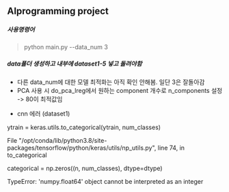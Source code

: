 ## AIprogramming project
##### 사용명령어
> python main.py --data_num 3

##### data폴더 생성하고 내부에 dataset1-5 넣고 돌려야함

- 다른 data_num에 대한 모델 최적화는 아직 확인 안해봄. 일단 3은 잘돌아감
- PCA 사용 시 do_pca_lreg에서 원하는 component 개수로 n_components 설정 -> 80이 최적값임


* cnn 에러 (dataset1)

ytrain = keras.utils.to_categorical(ytrain, num_classes)

File "/opt/conda/lib/python3.8/site-packages/tensorflow/python/keras/utils/np_utils.py", line 74, in to_categorical

categorical = np.zeros((n, num_classes), dtype=dtype)

TypeError: 'numpy.float64' object cannot be interpreted as an integer
